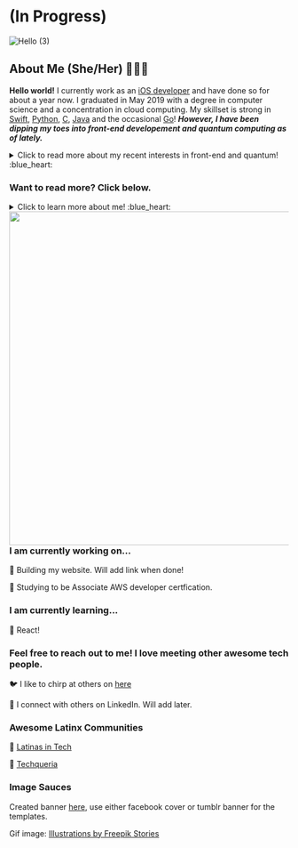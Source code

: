 # (In Progress)

![Hello  (3)](https://user-images.githubusercontent.com/26775620/99811073-44de0380-2b0a-11eb-9083-be8293aac025.png)

## About Me (She/Her) 👩🏻‍💻

   **Hello world!** I currently work as an <ins>iOS developer</ins> and have done so for about a year now. I graduated in May 2019 with a degree in computer science and a concentration in cloud computing. My skillset is strong in <ins>Swift</ins>, <ins>Python</ins>, <ins>C</ins>, <ins>Java</ins> and the occasional <ins>Go</ins>! ***However, I have been dipping my toes into front-end developement and quantum computing as of lately.*** 
   
   <details>
  <summary>Click to read more about my recent interests in front-end and quantum! :blue_heart: </summary>
  
  ###  
  
   I am very aesthetic-orientated, so front-end really allows me to tap into that side of me. I have been focusing on HTML, CSS, Javascript and React. It has been a lot of fun! As for quantum computing, it combines my interests of phyiscs and computer science. 
   
   It is such a new field with so many discoveries to be made that I can't help wanting to join in on the party. Not to mention, I love that the majority of programming in the quantum field uses Python(my first programming language) and also, they just have an awesome community around it. Looking at you, Qiskit. 
   
   I have so many interests. We will have to see what life has in store for me. Can't wait to see!
   
   </details>
   
   ### Want to read more? Click below.

<details>
  <summary>Click to learn more about me! :blue_heart: </summary>
  
  ### You want to read more? Ok. Cool.  
  
  * I was born and raised in Austin, Tx - except for two short stints in Mexico and San Antonio. Long story for another time. 
  
  * I love reading, but I especially love poetry and topics on astronmy, physics and philosophy. My goal is to have my own library in the future. 
  
  * I love film. My fave film makers are Greta Gerwig, Richard Linklater (before trilogy), Alejandro Jodrowsky, Jean Luc Godard, Wes Anderson and Tarantino. 
  
  * I sprinkle those interests with pc gaming (Overwatch, Resident Evil and Little Nightmares are some faves), skateboarding and painting. 
  
  * Koreaboo first, weaboo second. 
  
  ### My story on how I got into programming: :keyboard:
  
 * Back in 2016, I was just a student studying biochem and hating every minute. Don't get me wrong, though. I love learning, but it was pretty rough sitting in those classes. I had really enjoyed chemistry and biology in high school, but I lost that enthusiasm in college. It could have been the instructors, or even just personal things happening in my life. Regardless, I wanted to switch majors, but had no clue as to what I wanted to do with my life.
  
 * It wasn't until one fateful night during summer, that while googling 'Monty Python memes' - I discoverd my calling finally. I came across the link to [Python (Programming Language)](https://en.wikipedia.org/wiki/Python_(programming_language)). When I saw that, I thought *What the heck is a programming language? How does this relate to Monty Python?...* With those questions in mind and my curious nature, I clicked on the link. 
  
  **Little fun fact:** *Python is actually named after Monty Python. Another reason why Python is so great.* :snake:
 
 * When I looked at the link, nothing really made sense at first. So as it goes on the internet, I went down the rabbit hole of information trying to understand what the heck I came across. Finding out you could actually communicate with a computer was just an insane concept to me. I had to learn more. I did learn more. I then took on "Learn Python the Hard Way" and did so much coding over the summer. It was the most fun that I had had in awhile. It inspired me to try a class in programming the following semester. 
  
  * I took programming I, and found that it was the most enjoyable class I had taken thus far in my college career. I had to keep learning more. Soon after finishing the class, I swtiched my major to computer science. My favorite classes were all of my programming classes. Everything else paled in comparison, and honestly, it was the classes I did the best in. 
  
 * Funny how life can develop by serendipitous discoveries. I genuinely believe that programming and engineering is modern day magic. Every line of code is a line in an incantation. Every variable is an ingredient in a spell; so that you can bring into existence something that wasn't there before. You can literally create anything with it and apply it to any field. Even art.
 
  * Yeah. Programming is pretty damn cool, and I am glad Monty Python brought us together. 
  

  [**Ni!**](https://www.youtube.com/watch?v=zIV4poUZAQo) 
  
</details>

<img align="left" width="600" height="600" src="https://user-images.githubusercontent.com/26775620/99732606-647f1880-2a85-11eb-9e48-181c7bbc5981.gif">

### I am currently working on... 
:rice_ball: Building my website. Will add link when done!
   
:rice_ball: Studying to be Associate AWS developer certfication. 
 
### I am currently learning... 
:rice_ball: React! 

### Feel free to reach out to me! I love meeting other awesome tech people.
:bird: I like to chirp at others on [here](https://twitter.com/gitgloria)
   
:small_blue_diamond: I connect with others on LinkedIn. Will add later.
   
### Awesome Latinx Communities
 :rice_ball: [Latinas in Tech](https://www.latinasintech.org/)

 :rice_ball: [Techqueria](https://techqueria.org/)
   
### Image Sauces

Created banner [here](https://www.canva.com/), use either facebook cover or tumblr banner for the templates.

Gif image: <a href="https://stories.freepik.com/work">Illustrations by Freepik Stories</a>

<!--
**CamusCamel/Camuscamel** is a ✨ _special_ ✨ repository because its `README.md` (this file) appears on your GitHub profile.

